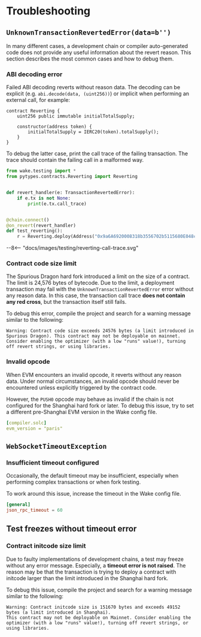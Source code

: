 # Troubleshooting

## `UnknownTransactionRevertedError(data=b'')`

In many different cases, a development chain or compiler auto-generated code does not provide any useful information about the revert reason.
This section describes the most common cases and how to debug them.

### ABI decoding error

Failed ABI decoding reverts without reason data. The decoding can be explicit (e.g. `abi.decode(data, (uint256))`) or implicit when performing an external call, for example:

```solidity
contract Reverting {
    uint256 public immutable initialTotalSupply;

    constructor(address token) {
        initialTotalSupply = IERC20(token).totalSupply();
    }
}
```

To debug the latter case, print the call trace of the failing transaction. The trace should contain the failing call in a malformed way.

```python
from wake.testing import *
from pytypes.contracts.Reverting import Reverting


def revert_handler(e: TransactionRevertedError):
    if e.tx is not None:
        print(e.tx.call_trace)


@chain.connect()
@on_revert(revert_handler)
def test_reverting():
    r = Reverting.deploy(Address("0x9a6A6920008318b3556702b5115680E048c2c8dB"))
```

<div>
--8<-- "docs/images/testing/reverting-call-trace.svg"
</div>

### Contract code size limit

The Spurious Dragon hard fork introduced a limit on the size of a contract. The limit is 24,576 bytes of bytecode.
Due to the limit, a deployment transaction may fail with the `UnknownTransactionRevertedError` error without any reason data.
In this case, the transaction call trace **does not contain any red cross**, but the transaction itself still fails.

To debug this error, compile the project and search for a warning message similar to the following:

```
Warning: Contract code size exceeds 24576 bytes (a limit introduced in Spurious Dragon). This contract may not be deployable on mainnet.
Consider enabling the optimizer (with a low "runs" value!), turning off revert strings, or using libraries.
```

### Invalid opcode

When EVM encounters an invalid opcode, it reverts without any reason data.
Under normal circumstances, an invalid opcode should never be encountered unless explicitly triggered by the contract code.

However, the `PUSH0` opcode may behave as invalid if the chain is not configured for the Shanghai hard fork or later.
To debug this issue, try to set a different pre-Shanghai EVM version in the Wake config file.

```yaml
[compiler.solc]
evm_version = "paris"
```

## `WebSocketTimeoutException`

### Insufficient timeout configured

Occasionally, the default timeout may be insufficient, especially when performing complex transactions or when fork testing.

To work around this issue, increase the timeout in the Wake config file.

```toml
[general]
json_rpc_timeout = 60
```

## Test freezes without timeout error

### Contract initcode size limit

Due to faulty implementations of development chains, a test may freeze without any error message. Especially, a **timeout error is not raised**.
The reason may be that the transaction is trying to deploy a contract with initcode larger than the limit introduced in the Shanghai hard fork.

To debug this issue, compile the project and search for a warning message similar to the following:

```
Warning: Contract initcode size is 151670 bytes and exceeds 49152 bytes (a limit introduced in Shanghai).
This contract may not be deployable on Mainnet. Consider enabling the optimizer (with a low "runs" value!), turning off revert strings, or using libraries.
```